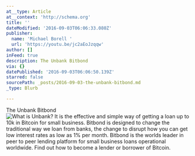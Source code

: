 ```yaml
---
at__type: Article
at__context: 'http://schema.org'
title: ''
dateModified: '2016-09-03T06:06:33.080Z'
publisher:
  name: 'Michael Borell '
  url: 'https://youtu.be/jc2aEoJzqqw'
author: []
inFeed: true
description: The Unbank Bitbond
via: {}
datePublished: '2016-09-03T06:06:50.139Z'
starred: false
sourcePath: _posts/2016-09-03-the-unbank-bitbond.md
_type: Blurb

---
```

The Unbank Bitbond
![What is Unbank? It is the effective and simple way of getting a loan up to 10k in Bitcoin for small business. Bitbond is designed to change the traditional way we loan from banks, the change to disrupt how you can get low interest rates as low as 1% per month. Bitbond is the worlds leader in peer to peer lending platform  for small business loans operational worldwide. Find out how to become a lender or borrower of Bitcoin.](https://the-grid-user-content.s3-us-west-2.amazonaws.com/e59e4f44-1a75-45a5-a226-571f7bf04d68.jpg)